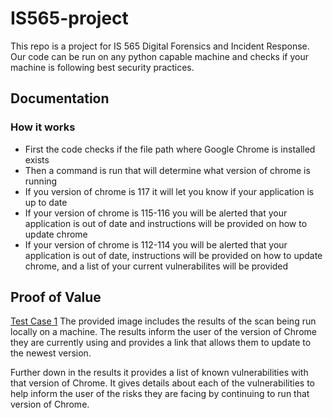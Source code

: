 # IS565-project
This repo is a project for IS 565 Digital Forensics and Incident Response. Our code can be run on any python capable machine and checks if your machine is following best security practices.

## Documentation

### How it works
* First the code checks if the file path where Google Chrome is installed exists
* Then a command is run that will determine what version of chrome is running
* If you version of chrome is 117 it will let you know if your application is up to date
* If your version of chrome is 115-116 you will be alerted that your application is out of date and instructions will be provided on how to update chrome
* If your version of chrome is 112-114 you will be alerted that your application is out of date, instructions will be provided on how to update chrome, and a list of your current vulnerabilites will be provided

## Proof of Value
[Test Case 1](image.png)
The provided image includes the results of the scan being run locally on a machine. The results inform the user of the version of Chrome they are currently using and provides a link that allows them to update to the newest version. 

Further down in the results it provides a list of known vulnerabilities with that version of Chrome. It gives details about each of the vulnerabilities to help inform the user of the risks they are facing by continuing to run that version of Chrome.